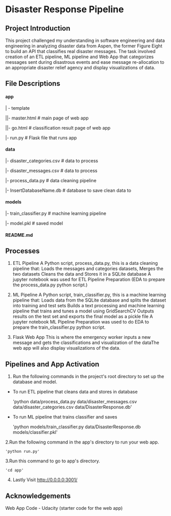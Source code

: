 # Disaster Response Pipeline
## Project Introduction
This project challenged my understanding in software engineering and data engineering in analyzing disaster data from Aspen, the former Figure Eight to build an API that classifies real disaster messages. 
The task involved creation of an ETL pipeline, ML pipeline and Web App that categorizes messages sent during disastrous events and ease message re-allocation to an appropriate disaster relief agency and display visualizations of data.

## File Descriptions
#### app
  | - template 
  
  ||- master.html # main page of web app 
  
  ||- go.html # classification result page of web app
  
  |- run.py # Flask file that runs app

#### data
  |- disaster_categories.csv # data to process 
  
  |- disaster_messages.csv # data to process 
  
  |- process_data.py # data cleaning pipeline 
  
  |- InsertDatabaseName.db # database to save clean data to

#### models
  |- train_classifier.py # machine learning pipeline 
  
  |- model.pkl # saved model

#### README.md

## Processes
1. ETL Pipeline
A Python script, process_data.py, this is a data cleaning pipeline that:
Loads the messages and categories datasets, Merges the two datasets Cleans the data and Stores it in a SQLite database A jupyter notebook was used for ETL Pipeline Preparation (EDA to prepare the process_data.py python script.)

2. ML Pipeline
A Python script, train_classifier.py, this is a machine learning pipeline that:
Loads data from the SQLite database and splits the dataset into training and test sets Builds a text processing and machine learning pipeline that trains and tunes a model using GridSearchCV Outputs results on the test set and exports the final model as a pickle file A jupyter notebook ML Pipeline Preparation was used to do EDA to prepare the train_classifier.py python script.

3. Flask Web App
This is where the emergency worker inputs a new message and gets the classifications and visualization of the dataThe web app will also display visualizations of the data.

## Pipelines and App Activation
1. Run the following commands in the project's root directory to set up the database and model.
- To run ETL pipeline that cleans data and stores in database
  
    'python data/process_data.py data/disaster_messages.csv data/disaster_categories.csv data/DisasterResponse.db'
  
- To run ML pipeline that trains classifier and saves
  
    'python models/train_classifier.py data/DisasterResponse.db models/classifier.pkl'
  
2.Run the following command in the app's directory to run your web app.

    'python run.py'
    
3.Run this command to go to app's directory.

    'cd app'
    
4. Lastly Visit http://0.0.0.0:3001/
  
## Acknowledgements
Web App Code - Udacity (starter code for the web app)
